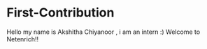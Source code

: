 # First-Contribution
Hello my name is Akshitha Chiyanoor , i am an intern :)
Welcome to Netenrich!!
